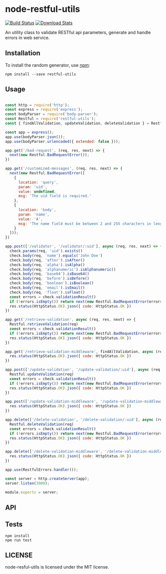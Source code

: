 # node-restful-utils

[![Build Status](https://travis-ci.org/rockyliyanlok/node-restful-utils.svg?branch=master)](https://travis-ci.org/rockyliyanlok/node-restful-utils) [![Download Stats](https://img.shields.io/npm/dw/restful-utils.svg)](https://github.com/rockyliyanlok/node-restful-utils)

An utility class to validate RESTful api parameters, generate and handle errors in web service.

## Installation

To install the random generator, use [npm](http://github.com/npm/npm):

```
npm install --save restful-utils
```

## Usage

```javascript

const http = require('http');
const express = require('express');
const bodyParser = require('body-parser');
const Restful = require('restful-utils');
const { findAllValidation, updateValidation, deleteValidation } = Restful.middleware;

const app = express();
app.use(bodyParser.json());
app.use(bodyParser.urlencoded({ extended: false }));

app.get('/bad-request', (req, res, next) => {
  next(new Restful.BadRequestError());
})

app.get('/customized-messages', (req, res, next) => {
  next(new Restful.BadRequestError([
    { 
      location: 'query', 
      param: 'uid', 
      value: undefined, 
      msg: 'The uid field is required.' 
    }, 
    { 
      location: 'body', 
      param: 'name', 
      value: 'A', 
      msg: 'The name field must be between 2 and 255 characters in length.' 
    }
  ]));
})

app.post(['/validator', '/validator/:uid'], async (req, res, next) => {
  check.params(req, 'uid').exists()
  check.body(req, 'name').equals('John Doe')
  check.body(req, 'after').isAfter()
  check.body(req, 'alpha').isAlpha()
  check.body(req, 'alphanumeric').isAlphanumeric()
  check.body(req, 'base64').isBase64()
  check.body(req, 'before').isBefore()
  check.body(req, 'boolean').isBoolean()
  check.body(req, 'email').isEmail()
  check.body(req, 'float').isFloat()
  const errors = check.validationResult()
  if (!errors.isEmpty()) return next(new Restful.BadRequestError(errors.array()))
  res.status(HttpStatus.OK).json({ code: HttpStatus.OK })
})

app.get('/retrieve-validation', async (req, res, next) => {
  Restful.retrieveValidation(req)
  const errors = check.validationResult()
  if (!errors.isEmpty()) return next(new Restful.BadRequestError(errors.array()))
  res.status(HttpStatus.OK).json({ code: HttpStatus.OK })
})

app.get('/retrieve-validation-middleware', findAllValidation, async (req, res, next) => {
  res.status(HttpStatus.OK).json({ code: HttpStatus.OK })
})

app.post(['/update-validation', '/update-validation/:uid'], async (req, res, next) => {
  Restful.updateValidation(req)
  const errors = check.validationResult()
  if (!errors.isEmpty()) return next(new Restful.BadRequestError(errors.array()))
  res.status(HttpStatus.OK).json({ code: HttpStatus.OK })
})

app.post(['/update-validation-middleware', '/update-validation-middleware/:uid'], updateValidation, async (req, res, next) => {
  res.status(HttpStatus.OK).json({ code: HttpStatus.OK })
})

app.delete(['/delete-validation', '/delete-validation/:uid'], async (req, res, next) => {
  Restful.deleteValidation(req)
  const errors = check.validationResult()
  if (!errors.isEmpty()) return next(new Restful.BadRequestError(errors.array()))
  res.status(HttpStatus.OK).json({ code: HttpStatus.OK })
})

app.delete(['/delete-validation-middleware', '/delete-validation-middleware/:uid'], deleteValidation, async (req, res, next) => {
  res.status(HttpStatus.OK).json({ code: HttpStatus.OK })
})

app.use(RestfulErrors.handler());

const server = http.createServer(app);
server.listen(3000);

module.exports = server;

```

## API

## Tests

```
npm install
npm run test
```

## LICENSE

node-resful-utils is licensed under the MIT license.
